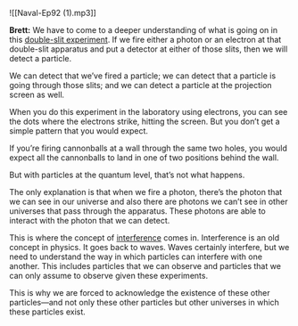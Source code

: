 ![[Naval-Ep92 (1).mp3]]


**Brett:** We have to come to a deeper understanding of what is going on in this [double-slit experiment](https://en.wikipedia.org/wiki/Double-slit_experiment). If we fire either a photon or an electron at that double-slit apparatus and put a detector at either of those slits, then we will detect a particle.

We can detect that we’ve fired a particle; we can detect that a particle is going through those slits; and we can detect a particle at the projection screen as well.

When you do this experiment in the laboratory using electrons, you can see the dots where the electrons strike, hitting the screen. But you don’t get a simple pattern that you would expect.

If you’re firing cannonballs at a wall through the same two holes, you would expect all the cannonballs to land in one of two positions behind the wall.

But with particles at the quantum level, that’s not what happens.

The only explanation is that when we fire a photon, there’s the photon that we can see in our universe and also there are photons we can’t see in other universes that pass through the apparatus. These photons are able to interact with the photon that we can detect.

This is where the concept of [interference](https://en.wikipedia.org/wiki/Wave_interference) comes in. Interference is an old concept in physics. It goes back to waves. Waves certainly interfere, but we need to understand the way in which particles can interfere with one another. This includes particles that we can observe and particles that we can only assume to observe given these experiments.

This is why we are forced to acknowledge the existence of these other particles—and not only these other particles but other universes in which these particles exist.
